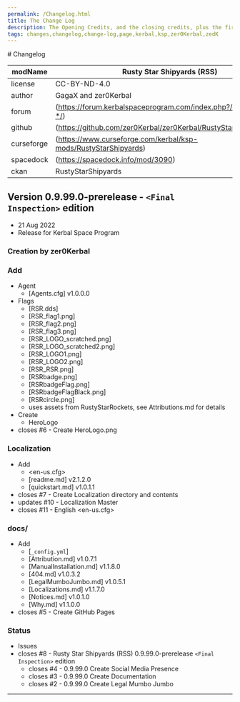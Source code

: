 ```yaml
---
permalink: /Changelog.html
title: The Change Log
description: The Opening Credits, and the closing credits, plus the first of two (or is three) end credit scenes
tags: changes,changelog,change-log,page,kerbal,ksp,zer0Kerbal,zedK
---
```


<!-- 
hdr-changelog.md v1.0.0.0
Rusty Star Shipyards (RSS)
created: 13 May 2022
updated:
CC BY-ND 4.0 by zer0Kerbal
--># Changelog  
  
| modName    | Rusty Star Shipyards (RSS)                                        |
| ---------- | ----------------------------------------------------------------- |
| license    | CC-BY-ND-4.0                                                      |
| author     | GagaX and zer0Kerbal                                              |
| forum      | (https://forum.kerbalspaceprogram.com/index.php?/topic/209456-*/) |
| github     | (https://github.com/zer0Kerbal/zer0Kerbal/RustyStarShipyards)     |
| curseforge | (https://www.curseforge.com/kerbal/ksp-mods/RustyStarShipyards)   |
| spacedock  | (https://spacedock.info/mod/3090)                                 |
| ckan       | RustyStarShipyards                                                |

## Version 0.9.99.0-prerelease - `<Final Inspection>` edition

* 21 Aug 2022
* Release for Kerbal Space Program

### Creation by zer0Kerbal

### Add

* Agent
  * [Agents.cfg] v1.0.0.0
* Flags
  * [RSR.dds]
  * [RSR_flag1.png]
  * [RSR_flag2.png]
  * [RSR_flag3.png]
  * [RSR_LOGO_scratched.png]
  * [RSR_LOGO_scratched2.png]
  * [RSR_LOGO1.png]
  * [RSR_LOGO2.png]
  * [RSR_RSR.png]
  * [RSRbadge.png]
  * [RSRbadgeFlag.png]
  * [RSRbadgeFlagBlack.png]
  * [RSRcircle.png]
  * uses assets from RustyStarRockets, see Attributions.md for details
* Create
  * HeroLogo
* closes #6 - Create HeroLogo.png

### Localization

* Add
  * <en-us.cfg>
  * [readme.md] v2.1.2.0
  * [quickstart.md] v1.0.1.1
* closes #7 - Create Localization directory and contents
* updates #10 - Localization Master
* closes #11 - English <en-us.cfg>

### docs/

* Add
  * [`_config.yml`]
  * [Attribution.md] v1.0.7.1
  * [ManualInstallation.md] v1.1.8.0
  * [404.md] v1.0.3.2
  * [LegalMumboJumbo.md] v1.0.5.1
  * [Localizations.md] v1.1.7.0
  * [Notices.md] v1.0.1.0
  * [Why.md] v1.1.0.0
* closes #5 - Create GitHub Pages

### Status

* Issues
* closes #8 - Rusty Star Shipyards (RSS) 0.9.99.0-prerelease `<Final Inspection>` edition
  * closes #4 - 0.9.99.0 Create Social Media Presence
  * closes #3 - 0.9.99.0 Create Documentation
  * closes #2 - 0.9.99.0 Create Legal Mumbo Jumbo

---
